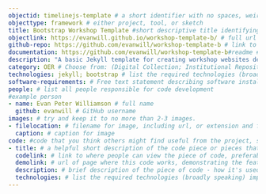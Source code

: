 ```yaml
---
objectid: timelinejs-template # a short identifier with no spaces, weird characters, etc.
objecttype: framework # either project, tool, or sketch
title: Bootstrap Workshop Template #short descriptive title identifying main purpose/use and possibly technology
objectlink: https://evanwill.github.io/workshop-template-b/ # full url to the main tool/project site
github-repo: https://github.com/evanwill/workshop-template-b # link to the main tool/project github repository, only if different
documentation: https://github.com/evanwill/workshop-template-b#readme # link to documentaton, if avialble. 
description: "A basic Jekyll template for creating workshop websites designed for hosting on GitHub Pages. The template provides a simple Bootstrap theme with builtin customization options. Content is written in Markdown and can be enhanced using Bootstrap features in Liquid includes." # short description providing contextual information about the uses, technologies, examples, tools, and/or category the recipe addresses 
category: OER # Choose from: (Digital Collection; Institutional Repository; Research Guide; Qualitative Data Analysis; Oral History; Library Website; Critical Edition; OER; Screwing-Around;) or add a new one -- separate multiple using semi-colons.
technologies: jekyll; bootstrap # list the required technologies (broadly speaking) important to and/or necessary for your recipe; separate by semi-colon. Include the site generator first. Example: jekyll; bootstrap;svg;
software-requirements: # Free text statement describing software installs required before getting started on a local computer.
people: # list all people responsible for code development
#example person
- name: Evan Peter Williamson # full name
  github: evanwill # GitHub username
images: # try and keep it to no more than 2-3 images. 
- filelocation: # filename for image, including url, or extension and folder of this repository (i.e. '/images/picture.jpg')
  caption: # caption for image
code: #code that you think others might find useful from the project, sketch or tool
- title: # a helpful short description of the code piece or pieces that do the thing you think another person might like to do. 
  codelink: # link to where people can view the piece of code, preferabbly in a GitHub repo -- separate multiple links by semi-colon
  demolink: # url of page where this code works, demonstrating the features. 
  description: # brief description of the piece of code - how it's used in project/sketch/tool + how it might be used
  technologies: # list the required technologies (broadly speaking) important to and/or necessary for your recipe; separate by semi-colon. Include the site generator first. Example: jekyll; bootstrap;svg;
---
```

